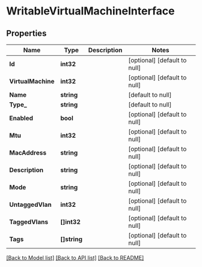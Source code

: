 # WritableVirtualMachineInterface

## Properties
Name | Type | Description | Notes
------------ | ------------- | ------------- | -------------
**Id** | **int32** |  | [optional] [default to null]
**VirtualMachine** | **int32** |  | [optional] [default to null]
**Name** | **string** |  | [default to null]
**Type_** | **string** |  | [default to null]
**Enabled** | **bool** |  | [optional] [default to null]
**Mtu** | **int32** |  | [optional] [default to null]
**MacAddress** | **string** |  | [optional] [default to null]
**Description** | **string** |  | [optional] [default to null]
**Mode** | **string** |  | [optional] [default to null]
**UntaggedVlan** | **int32** |  | [optional] [default to null]
**TaggedVlans** | **[]int32** |  | [optional] [default to null]
**Tags** | **[]string** |  | [optional] [default to null]

[[Back to Model list]](../README.md#documentation-for-models) [[Back to API list]](../README.md#documentation-for-api-endpoints) [[Back to README]](../README.md)


